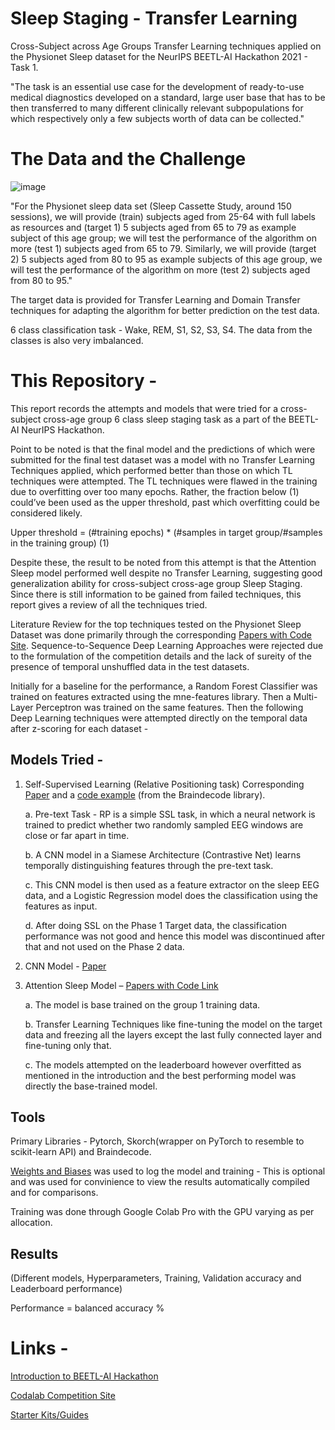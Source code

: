 # Sleep Staging - Transfer Learning
Cross-Subject across Age Groups Transfer Learning techniques applied on the Physionet Sleep dataset for the NeurIPS BEETL-AI Hackathon 2021 - Task 1.

"The task is an essential use case for the development of ready-to-use medical diagnostics developed on a standard, large user base that has to be then transferred to many different clinically relevant subpopulations for which respectively only a few subjects worth of data can be collected."

# The Data and the Challenge
![image](https://user-images.githubusercontent.com/47829318/136428698-bac43191-e429-46c3-b2b9-cecae0cb5794.png)

"For the Physionet sleep data set (Sleep Cassette Study, around 150 sessions), we will provide (train) subjects aged from 25-64 with full labels as resources and (target 1) 5 subjects aged from 65 to 79 as example subject of this age group; we will test the performance of the algorithm on more (test 1) subjects aged from 65 to 79. Similarly, we will provide (target 2) 5 subjects aged from 80 to 95 as example subjects of this age group, we will test the performance of the algorithm on more (test 2) subjects aged from 80 to 95."

The target data is provided for Transfer Learning and Domain Transfer techniques for adapting the algorithm for better prediction on the test data.

6 class classification task - Wake, REM, S1, S2, S3, S4.
The data from the classes is also very imbalanced.

# This Repository -

This report records the attempts and models that were tried for a cross-subject cross-age group 6 class sleep staging task as a part of the BEETL-AI NeurIPS Hackathon. 

Point to be noted is that the final model and the predictions of which were submitted for the final test dataset was a model with no Transfer Learning Techniques applied, which performed better than those on which TL techniques were attempted. The TL techniques were flawed in the training due to overfitting over too many epochs. Rather, the fraction below (1) could’ve been used as the upper threshold, past which overfitting could be considered likely.

Upper threshold = (#training epochs) * (#samples in target group/#samples in the training group)  (1)

Despite these, the result to be noted from this attempt is that the Attention Sleep model performed well despite no Transfer Learning, suggesting good generalization ability for cross-subject cross-age group Sleep Staging. Since there is still information to be gained from failed techniques, this report gives a review of all the techniques tried. 

Literature Review for the top techniques tested on the Physionet Sleep Dataset was done primarily through the corresponding [Papers with Code Site](https://paperswithcode.com/dataset/sleep-edf). Sequence-to-Sequence Deep Learning Approaches were rejected due to the formulation of the competition details and the lack of sureity of the presence of temporal unshuffled data in the test datasets.

Initially for a baseline for the performance, a Random Forest Classifier was trained on features extracted using the mne-features library. Then a Multi-Layer Perceptron was trained on the same features. Then the following Deep Learning techniques were attempted directly on the temporal data after z-scoring for each dataset -

## Models Tried - 

1. Self-Supervised Learning (Relative Positioning task)
Corresponding [Paper](https://arxiv.org/abs/2007.16104) and a [code example](https://braindecode.org/auto_examples/plot_relative_positioning.html) (from the Braindecode library).

    a. Pre-text Task - RP is a simple SSL task, in which a neural network is trained to predict whether two randomly sampled EEG windows are close or far apart in time.
    
    b. A CNN model in a Siamese Architecture (Contrastive Net) learns temporally distinguishing features through the pre-text task.
    
    c. This CNN model is then used as a feature extractor on the sleep EEG data, and a Logistic Regression model does the classification using the features as input.
    
    d. After doing SSL on the Phase 1 Target data, the classification performance was not good and hence this model was discontinued after that and not used on the Phase 2 data.

2. CNN Model - [Paper](https://arxiv.org/ftp/arxiv/papers/2103/2103.16215.pdf)

3. Attention Sleep Model – [Papers with Code Link](https://paperswithcode.com/paper/an-attention-based-deep-learning-approach-for)

    a.	The model is base trained on the group 1 training data.
    
    b.	Transfer Learning Techniques like fine-tuning the model on the target data and freezing all the layers except the last fully connected layer and fine-tuning only that.
    
    c.	The models attempted on the leaderboard however overfitted as mentioned in the introduction and the best performing model was directly the base-trained model.


## Tools

Primary Libraries - Pytorch, Skorch(wrapper on PyTorch to resemble to scikit-learn API) and Braindecode.

[Weights and Biases](https://wandb.ai/) was used to log the model and training - This is optional and was used for convinience to view the results automatically compiled and for comparisons.

Training was done through Google Colab Pro with the GPU varying as per allocation.

## Results 
(Different models, Hyperparameters, Training, Validation accuracy and Leaderboard performance)

Performance = balanced accuracy %


# Links -
[Introduction to BEETL-AI Hackathon](https://beetl.ai/introduction)

[Codalab Competition Site](https://competitions.codalab.org/competitions/33427)

[Starter Kits/Guides](https://github.com/XiaoxiWei/NeurIPS_BEETL)
